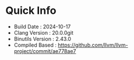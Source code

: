 # Quick Info
* Build Date : 2024-10-17
* Clang Version : 20.0.0git
* Binutils Version : 2.43.0
* Compiled Based : https://github.com/llvm/llvm-project/commit/ae778ae7
